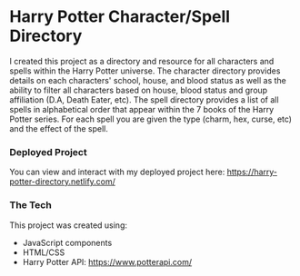 # Harry Potter Character/Spell Directory #

I created this project as a directory and resource for all characters and spells within the Harry Potter universe. The character directory provides details on each characters' school, house, and blood status as well as the ability to filter all characters based on house, blood status and group affiliation (D.A, Death Eater, etc). The spell directory provides a list of all spells in alphabetical order that appear within the 7 books of the Harry Potter series. For each spell you are given the type (charm, hex, curse, etc) and the effect of the spell.

### Deployed Project ###
You can view and interact with my deployed project here: https://harry-potter-directory.netlify.com/

### The Tech ###
This project was created using:
* JavaScript components
* HTML/CSS
* Harry Potter API: https://www.potterapi.com/

